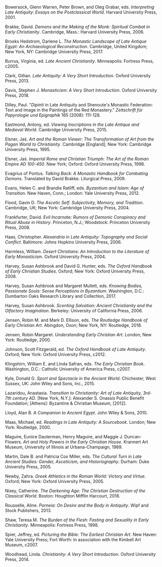 Bowersock, Glenn Warren, Peter Brown, and Oleg Grabar, eds. _Interpreting Late Antiquity: Essays on the Postclassical World_. Harvard University Press, 2001.

Brakke, David. _Demons and the Making of the Monk: Spiritual Combat in Early Christianity_. Cambridge, Mass.: Harvard University Press, 2006.

Brooks Hedstrom, Darlene L. _The Monastic Landscape of Late Antique Egypt: An Archaeological Reconstruction_. Cambridge, United Kingdom; New York, NY: Cambridge University Press, 2017.

Burrus, Virginia, ed. _Late Ancient Christianity_. Minneapolis: Fortress Press, c2005.

Clark, Gillian. _Late Antiquity: A Very Short Introduction_. Oxford University Press, 2013.

Davis, Stephen J. _Monasticism: A Very Short Introduction_. Oxford University Press, 2018.

Dilley, Paul. "_Dipinti_ in Late Antiquity and Shenoute's Monastic Federation: Text and Image in the Paintings of the Red Monastery." _Zeitschrift für Papyrologie und Epigraphik_ 165 (2008): 111-128.

Eastmond, Antony, ed. _Viewing Inscriptions in the Late Antique and Medieval World_. Cambridge University Press, 2015.

Elsner, Jaś. _Art and the Roman Viewer: The Transformation of Art from the Pagan World to Christianity_. Cambridge [England]; New York: Cambridge University Press, 1995.

Elsner, Jaś. _Imperial Rome and Christian Triumph: The Art of the Roman Empire AD 100-450_. New York; Oxford: Oxford University Press, 1998.

Evagrius of Pontus. _Talking Back: A Monastic Handbook for Combating Demons_. Translated by David Brakke. Liturgical Press, 2009.

Evans, Helen C. and Brandie Ratliff, eds. _Byzantium and Islam: Age of Transition_. New Haven, Conn.; London: Yale University Press, 2012.

Flood, Gavin D. _The Ascetic Self: Subjectivity, Memory, and Tradition_. Cambridge, UK; New York: Cambridge University Press, 2004.

Frankfurter, David. _Evil Incarnate: Rumors of Demonic Conspiracy and Ritual Abuse in History_. Princeton, N.J.; Woodstock: Princeton University Press, 2008.

Haas, Christopher. _Alexandria in Late Antiquity: Topography and Social Conflict_. Baltimore: Johns Hopkins University Press, 2006.

Harmless, William. _Desert Christians: An Introduction to the Literature of Early Monasticism_. Oxford University Press, 2004.

Harvey, Susan Ashbrook and David G. Hunter, eds. _The Oxford Handbook of Early Christian Studies_. Oxford; New York: Oxford University Press, 2008.

Harvey, Susan Ashbrook and Margaret Mullett, eds. _Knowing Bodies, Passionate Souls: Sense Perceptions in Byzantium_. Washington, D.C.: Dumbarton Oaks Research Library and Collection, 2017.

Harvey, Susan Ashbrook. _Scenting Salvation: Ancient Christianity and the Olfactory Imagination_. Berkeley: University of California Press, 2006.

Jensen, Robin M. and Mark D. Ellison, eds. _The Routledge Handbook of Early Christian Art_. Abingdon, Oxon; New York, NY: Routledge, 2018.

Jensen, Robin Margaret. _Understanding Early Christian Art_. London; New York: Routledge, 2000.

Johnson, Scott Fitzgerald, ed. _The Oxford Handbook of Late Antiquity_. Oxford; New York: Oxford University Press, c2012.

Klingshirn, William E. and Linda Safran, eds. _The Early Christian Book_. Washington, D.C.: Catholic University of America Press, c2007.

Kyle, Donald G. _Sport and Spectacle in the Ancient World_. Chichester, West Sussex, UK: John Wiley and Sons, Inc., 2015.

Lazaridou, Anastasia. _Transition to Christianity: Art of Late Antiquity, 3rd-7th century AD_. [New York, N.Y.]: Alexander S. Onassis Public Benefit Foundation; [Athens]: Byzantine & Christian Museum, [2012].

Lloyd, Alan B. _A Companion to Ancient Egypt_. John Wiley & Sons, 2010.

Maas, Michael, ed. _Readings in Late Antiquity: A Sourcebook_. London; New York: Routledge, 2000.

Maguire, Eunice Dauterman, Henry Maguire, and Maggie J. Duncan-Flowers. _Art and Holy Powers in the Early Christian House_. Krannert Art Museum, University of Illinois at Urbana-Champaign, 1989.

Martin, Dale B. and Patricia Cox Miller, eds. _The Cultural Turn in Late Ancient Studies: Gender, Asceticism, and Historiography_. Durham: Duke University Press, 2005.

Newby, Zahra. _Greek Athletics in the Roman World: Victory and Virtue_. Oxford; New York: Oxford University Press, 2005.

Nixey, Catherine. _The Darkening Age: The Christian Destruction of the Classical World_. Boston: Houghton Mifflin Harcourt, 2018.

Rousselle, Aline. _Porneia: On Desire and the Body in Antiquity_. Wipf and Stock Publishers, 2013.

Shaw, Teresa M. _The Burden of the Flesh: Fasting and Sexuality in Early Christianity_. Minneapolis: Fortress Press, 1998.

Spier, Jeffrey, ed. _Picturing the Bible: The Earliest Christian Art_. New Haven: Yale University Press; Fort Worth: In association with the Kimbell Art Museum, c2007.

Woodhead, Linda. _Christianity: A Very Short Introduction_. Oxford University Press, 2014.
